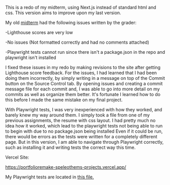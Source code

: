 This is a redo of my midterm, using Next.js instead of standard html and css. This version aims to improve upon my last version.

My old [midterm](https://github.com/smm7njit/midterm) had the following issues written by the grader:

-Lighthouse scores are very low

-No issues (Not formatted correctly and had no comments attached)

-Playwright tests cannot run since there isn't a package.json in the
repo and playwright isn't installed

I fixed these issues in my redo by making revisions to the site after
getting Lighthouse score feedback. For the issues, I had learned that
I had been doing them incorrectly, by simply writing in a message on top
of the Commit button on the Source Control tab. By opening issues and creating a commit message file for each commit and, I was able to go into more detail on my commits as well as organize them better. It's fortunate I learned how to do this before I made the same mistake on my final project.

With Playwright tests, I was very inexperienced with how they worked, and barely knew my way around them. I simply took a file from one of my previous assignments, the resume with css layout. I had pretty much no idea how it worked, which lead to the playwright tests not being able to run to begin with due to no package.json being installed Even if it could be run, there would be errors as the tests were written for a completely different page. But in this version, I am able to navigate through Playwright correctly, such as installing it and writing tests the correct way this time. 

Vercel Site:

https://portfolioremake-speleothems-projects.vercel.app/

My Playwright tests are located in [this file.](tests/homepage.spec.js)
